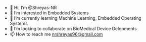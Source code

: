 - 👋 Hi, I’m @Shreyas-NR
- 👀 I’m interested in Embedded Systems
- 🌱 I’m currently learning Machine Learning, Embedded Operating Systems
- 💞️ I’m looking to collaborate on BioMedical Device Delopments
- 📫 How to reach me nrshreyas96@gmail.com

<!---
Shreyas-NR/Shreyas-NR is a ✨ special ✨ repository because its `README.md` (this file) appears on your GitHub profile.
You can click the Preview link to take a look at your changes.
--->
